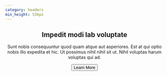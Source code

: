 ```yaml
---
category: headers
min_height: 536px
---
```


<header class="bg-center bg-cover" style="background-image: url('/assets/images/bg-pattern-right.svg');">
  <div class="md:max-w-lg py-16 md:py-32">
    <h2 class="text-4xl md:text-5xl font-serif font-bold tracking-wide text-gray-800 leading-none mb-8">
      Impedit modi lab voluptate
    </h2>
    <p class="text-gray-600 mb-8 tracking-wide">
      Sunt nobis consequuntur quod quam atque aut asperiores. Est at qui optio nobis illo
      expedita et hic. Ut possimus
      nihil nihil sit ut. Nihil voluptas harum voluptas qui ad.
    </p>
    <div>
      <button class="py-3 px-16 bg-{primary}-500 hover:bg-{primary}-600 capitalize text-white rounded-full tracking-wider">Learn More</button>
    </div>
  </div>
</header>